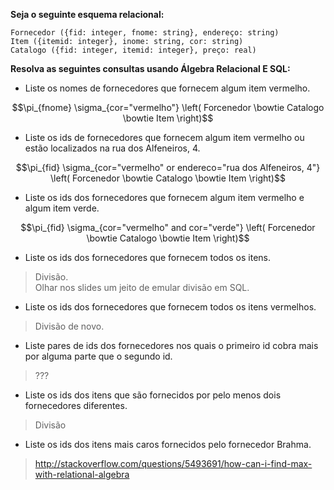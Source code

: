 **Seja o seguinte esquema relacional:**

`Fornecedor ({fid: integer, fnome: string}, endereço: string)`  
`Item ({itemid: integer}, inome: string, cor: string)`  
`Catalogo ({fid: integer, itemid: integer}, preço: real)`  

**Resolva as seguintes consultas usando Álgebra Relacional E SQL:**

- Liste os nomes de fornecedores que fornecem algum item vermelho.

$$\pi_{fnome} \sigma_{cor="vermelho"} \left( Forcenedor \bowtie Catalogo \bowtie Item \right)$$

- Liste os ids de fornecedores que fornecem algum item vermelho ou estão localizados na rua dos Alfeneiros, 4.

$$\pi_{fid} \sigma_{cor="vermelho" or endereco="rua dos Alfeneiros, 4"} \left( Forcenedor \bowtie Catalogo \bowtie Item \right)$$

- Liste os ids dos fornecedores que fornecem algum item vermelho e algum item verde.

$$\pi_{fid} \sigma_{cor="vermelho" and cor="verde"} \left( Forcenedor \bowtie Catalogo \bowtie Item \right)$$

- Liste os ids dos fornecedores que fornecem todos os itens.

> Divisão.  
> Olhar nos slides um jeito de emular divisão em SQL.

- Liste os ids dos fornecedores que fornecem todos os itens vermelhos.

> Divisão de novo.

- Liste pares de ids dos fornecedores nos quais o primeiro id cobra mais por alguma parte que o segundo id.

> ???

- Liste os ids dos itens que são fornecidos por pelo menos dois fornecedores diferentes.

> Divisão

- Liste os ids dos itens mais caros fornecidos pelo fornecedor Brahma.

> http://stackoverflow.com/questions/5493691/how-can-i-find-max-with-relational-algebra 

